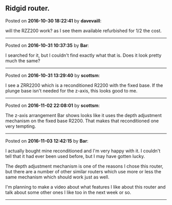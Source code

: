 ## Ridgid router.
Posted on **2016-10-30 18:22:41** by **davevaill**:

will the RZZ200 work? as I see them available refurbished for 1/2 the cost.

---

Posted on **2016-10-31 10:37:35** by **Bar**:

I searched for it, but I couldn't find exactly what that is. Does it look pretty much the same?

---

Posted on **2016-10-31 13:29:40** by **scottsm**:

I see a ZRR2200 which is a reconditioned R2200 with the fixed base. If the plunge base isn't needed for the z-axis, this looks good to me.

---

Posted on **2016-11-02 22:08:01** by **scottsm**:

The z-axis arrangement Bar shows looks like it uses the depth adjustment mechanism on the fixed base R2200. That makes that reconditioned one very tempting.

---

Posted on **2016-11-03 12:42:15** by **Bar**:

I actually bought mine reconditioned and I'm very happy with it. I couldn't tell that it had ever been used before, but I may have gotten lucky. 



The depth adjustment mechanism is one of the reasons I chose this router, but there are a number of other similar routers which use more or less the same mechanism which should work just as well. 



I'm planning to make a video about what features I like about this router and talk about some other ones I like too in the next week or so.

---

